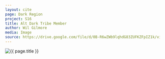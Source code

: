 ```yaml
---
layout: cite
page: Dark Region
project: S16
title: Alt Dark Tribe Member
author: Wil Gilmore
media: Image
source: https://drive.google.com/file/d/0B-R6wZWb9lqhdG83ZUFKZFpIZ1k/view?usp=sharing
---
```

![{{ page.title }}](/projects/S16/regions/dark/altdarktribemember.jpg)

